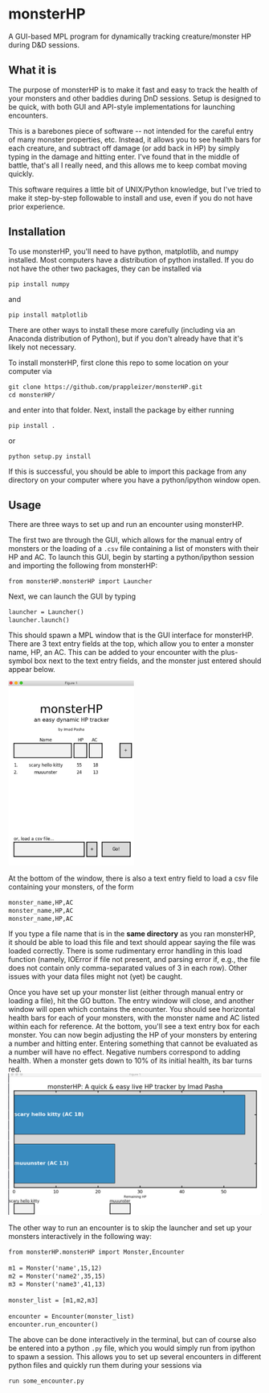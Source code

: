 # monsterHP
A GUI-based MPL program for dynamically tracking creature/monster HP during D&amp;D sessions.

## What it is 
The purpose of monsterHP is to make it fast and easy to track the health of your monsters
and other baddies during DnD sessions. Setup is designed to be quick, with both GUI and 
API-style implementations for launching encounters. 

This is a barebones piece of software -- not intended for the careful entry of many monster properties, etc.
Instead, it allows you to see health bars for each creature, and subtract off damage (or add back in HP)
by simply typing in the damage and hitting enter. I've found that in the middle of battle, that's all
I really need, and this allows me to keep combat moving quickly. 

This software requires a little bit of UNIX/Python knowledge, but I've tried to make it step-by-step followable to install and use, even if you do not have prior experience. 

## Installation
To use monsterHP, you'll need to have python, matplotlib, and numpy installed. 
Most computers have a distribution of python installed. If you do not have the other two packages, they can be installed via 
```
pip install numpy
```
and 
```
pip install matplotlib
```
There are other ways to install these more carefully (including via an Anaconda distribution of Python), but if you don't already have that it's likely not necessary. 

To install monsterHP, first clone this repo to some location on your computer via 
```
git clone https://github.com/prappleizer/monsterHP.git
cd monsterHP/
```
and enter into that folder. Next, install the package by either running 
```
pip install . 
```
or 
```
python setup.py install
```
If this is successful, you should be able to import this package from any directory on your computer where you have a python/ipython window open.


## Usage 

There are three ways to set up and run an encounter using monsterHP. 

The first two are through the GUI, which allows for the manual entry of monsters or the loading of a `.csv` file containing a list of monsters with their HP and AC. To launch this GUI, begin by starting a python/ipython session and importing the following from monsterHP:

```
from monsterHP.monsterHP import Launcher
```
Next, we can launch the GUI by typing 
```
launcher = Launcher()
launcher.launch()
```
This should spawn a MPL window that is the GUI interface for monsterHP. There are 3 text entry fields at the top, which allow you to enter a monster name, HP, an AC. This can be added to your encounter with the plus-symbol box next to the text entry fields, and the monster just entered should appear below. 

<img src="https://github.com/prappleizer/monsterHP/blob/master/img/launcher.png" width="250">

At the bottom of the window, there is also a text entry field to load a csv file containing your monsters, of the form 
```
monster_name,HP,AC
monster_name,HP,AC
monster_name,HP,AC
```

If you type a file name that is in the **same directory** as you ran monsterHP, it should be able to load this file and text should appear saying the file was loaded correctly. There is some rudimentary error handling in this load function (namely, IOError if file not present, and parsing error if, e.g., the file does not contain only comma-separated values of 3 in each row). Other issues with your data files might not (yet) be caught. 

Once you have set up your monster list (either through manual entry or loading a file), hit the GO button. The entry window will close, and another window will open which contains the encounter. You should see horizontal health bars for each of your monsters, with the monster name and AC listed within each for reference. At the bottom, you'll see a text entry box for each monster. You can now begin adjusting the HP of your monsters by entering a number and hitting enter. Entering something that cannot be evaluated as a number will have no effect. Negative numbers correspond to adding health. When a monster gets down to 10% of its initial health, its bar turns red. 
![Image of Encounter](https://github.com/prappleizer/monsterHP/blob/master/img/encounter.png )


The other way to run an encounter is to skip the launcher and set up your monsters interactively in the following way: 
```
from monsterHP.monsterHP import Monster,Encounter

m1 = Monster('name',15,12)
m2 = Monster('name2',35,15)
m3 = Monster('name3',41,13)

monster_list = [m1,m2,m3]

encounter = Encounter(monster_list)
encounter.run_encounter()
```

The above can be done interactively in the terminal, but can of course also be entered into a python `.py` file, which you would simply run from ipython to spawn a session. This allows you to set up several encounters in different python files and quickly run them during your sessions via 

```
run some_encounter.py
```








